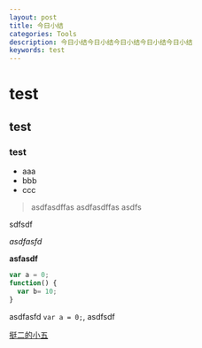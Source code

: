 ```yaml
---
layout: post
title: 今日小结
categories: Tools
description: 今日小结今日小结今日小结今日小结今日小结
keywords: test
---
```


# test
## test
### test

- aaa
- bbb
- ccc

> asdfasdffas
asdfasdffas
asdfs

sdfsdf

_asdfasfd_

__asfasdf__

```js
var a = 0;
function() {
  var b= 10;
}
```

asdfasfd `var a = 0;`, asdfsdf

[挺二的小五](http://gegenisang.github.io/)
